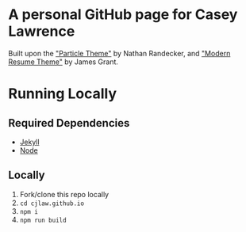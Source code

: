 # A personal GitHub page for Casey Lawrence

Built upon the ["Particle Theme"](https://github.com/nrandecker/particle) by Nathan Randecker, and ["Modern Resume Theme"](https://github.com/sproogen/modern-resume-theme) by James Grant.

# Running Locally

## Required Dependencies
- [Jekyll](https://jekyllrb.com/docs/installation/)
- [Node](https://nodejs.org/en/download/)

## Locally
1. Fork/clone this repo locally
2. `cd cjlaw.github.io`
3. `npm i`
4. `npm run build`